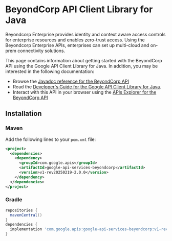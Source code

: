 # BeyondCorp API Client Library for Java

Beyondcorp Enterprise provides identity and context aware access controls for enterprise resources and enables zero-trust access. Using the Beyondcorp Enterprise APIs, enterprises can set up multi-cloud and on-prem connectivity solutions.

This page contains information about getting started with the BeyondCorp API
using the Google API Client Library for Java. In addition, you may be interested
in the following documentation:

* Browse the [Javadoc reference for the BeyondCorp API][javadoc]
* Read the [Developer's Guide for the Google API Client Library for Java][google-api-client].
* Interact with this API in your browser using the [APIs Explorer for the BeyondCorp API][api-explorer]

## Installation

### Maven

Add the following lines to your `pom.xml` file:

```xml
<project>
  <dependencies>
    <dependency>
      <groupId>com.google.apis</groupId>
      <artifactId>google-api-services-beyondcorp</artifactId>
      <version>v1-rev20250219-2.0.0</version>
    </dependency>
  </dependencies>
</project>
```

### Gradle

```gradle
repositories {
  mavenCentral()
}
dependencies {
  implementation 'com.google.apis:google-api-services-beyondcorp:v1-rev20250219-2.0.0'
}
```

[javadoc]: https://googleapis.dev/java/google-api-services-beyondcorp/latest/index.html
[google-api-client]: https://github.com/googleapis/google-api-java-client/
[api-explorer]: https://developers.google.com/apis-explorer/#p/beyondcorp/v1/
